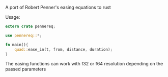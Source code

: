 A port of Robert Penner's easing equations to rust

Usage:

```rs
extern crate pennereq;

use pennereq::*;

fn main(){
    quad::ease_in(t, from, distance, duration);
}
```

The easing functions can work with f32 or f64 resolution depending on the passed parameters
